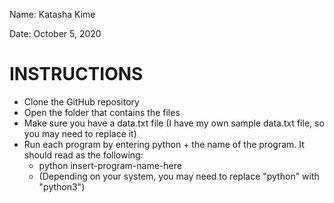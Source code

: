 Name: Katasha Kime

Date: October 5, 2020

# INSTRUCTIONS
- Clone the GitHub repository
- Open the folder that contains the files
- Make sure you have a data.txt file (I have my own sample data.txt file, so you may need to replace it)
- Run each program by entering python + the name of the program. It should read as the following:
  - python insert-program-name-here
  - (Depending on your system, you may need to replace "python" with "python3")
